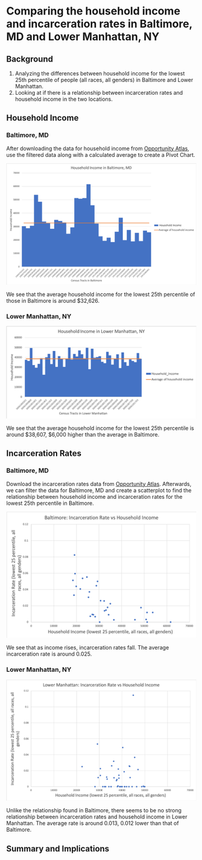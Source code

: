# Comparing the household income and incarceration rates in Baltimore, MD and Lower Manhattan, NY
## Background
1. Analyzing the differences between household income for the lowest 25th percentile of people (all races, all genders) in Baltimore and Lower Manhattan. 
2. Looking at if there is a relationship between incarceration rates and household income in the two locations. 

## Household Income
### Baltimore, MD
After downloading the data for household income from [Opportunity Atlas](https://www.opportunityatlas.org), use the filtered data along with a calculated average to create a Pivot Chart.

![alt_text](https://github.com/AndrealZhang/Comparing-baltimore-lower-manhattan-household-income-incarceration-rate/blob/master/Baltimore_Pivot.png)

We see that the average household income for the lowest 25th percentile of those in Baltimore is around $32,626. 

### Lower Manhattan, NY

![alt_text](https://github.com/AndrealZhang/Comparing-baltimore-lower-manhattan-household-income-incarceration-rate/blob/master/Manhattan_Pivot.png)

We see that the average household income for the lowest 25th percentile is around $38,607, $6,000 higher than the average in Baltimore.


## Incarceration Rates
### Baltimore, MD
Download the incarceration rates data from [Opportunity Atlas](https://www.opportunityatlas.org). Afterwards, we can filter the data for Baltimore, MD and create a scatterplot to find the relationship between household income and incarceration rates for the lowest 25th percentile in Baltimore.

![alt_text](https://github.com/AndrealZhang/Comparing-baltimore-lower-manhattan-household-income-incarceration-rate/blob/master/Baltimore_scatterplot.png)

We see that as income rises, incarceration rates fall. The average incarceration rate is around 0.025.

### Lower Manhattan, NY
![alt_text](https://github.com/AndrealZhang/Comparing-baltimore-lower-manhattan-household-income-incarceration-rate/blob/master/lower_manhattan_scatterplot.png) 

Unlike the relationship found in Baltimore, there seems to be no strong relationship between incarceration rates and household income in Lower Manhattan. The average rate is around 0.013, 0.012 lower than that of Baltimore.

## Summary and Implications

